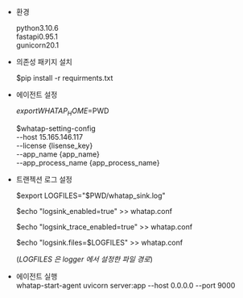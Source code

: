 
- 환경

  python3.10.6\
  fastapi0.95.1\
  gunicorn20.1

- 의존성 패키지 설치

  $pip install -r requirments.txt


- 에이전트 설정

  $export WHATAP_HOME=$PWD

  $whatap-setting-config \
  --host 15.165.146.117 \
  --license {lisense_key} \
  --app_name {app_name} \
  --app_process_name {app_process_name}


- 트랜젝션 로그 설정

  $export LOGFILES="$PWD/whatap_sink.log"

  $echo "logsink_enabled=true" >> whatap.conf

  $echo "logsink_trace_enabled=true" >> whatap.conf

  $echo "logsink.files=$LOGFILES" >> whatap.conf

  (*LOGFILES 은 logger 에서 설정한 파일 경로*)


- 에이전트 실행\
  whatap-start-agent uvicorn server:app --host 0.0.0.0 --port 9000
